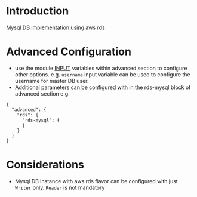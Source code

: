 # Introduction

[Mysql DB implementation using aws rds](https://aws.amazon.com/rds/)

# Advanced Configuration

- use the module [INPUT](https://github.com/terraform-aws-modules/terraform-aws-rds#inputs) variables within advanced section to configure other options. e.g. `username` input variable can be used to configure the username for master DB user.
- Additional parameters can be configured with in the rds-mysql block of advanced section e.g.

```
{
  "advanced": {
    "rds": {
      "rds-mysql": {
      }
    }
  }
}
```

# Considerations

- Mysql DB instance with aws rds flavor can be configured with just `Writer` only. `Reader` is not mandatory